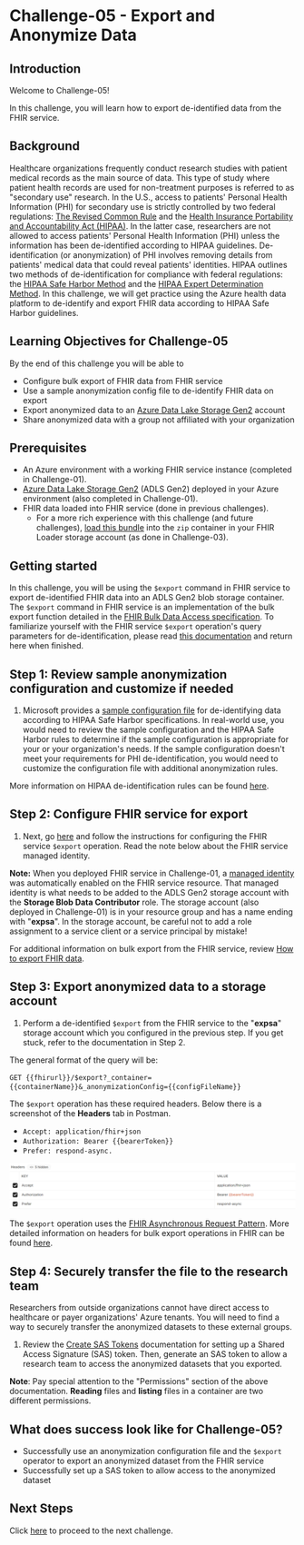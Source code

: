 # Challenge-05 - Export and Anonymize Data

## Introduction

Welcome to Challenge-05!

In this challenge, you will learn how to export de-identified data from the FHIR service.

## Background

Healthcare organizations frequently conduct research studies with patient medical records as the main source of data. This type of study where patient health records are used for non-treatment purposes is referred to as "secondary use" research. In the U.S., access to patients' Personal Health Information (PHI) for secondary use is strictly controlled by two federal regulations: [The Revised Common Rule](https://www.hhs.gov/ohrp/regulations-and-policy/regulations/finalized-revisions-common-rule/index.html) and the [Health Insurance Portability and Accountability Act (HIPAA)](https://www.cdc.gov/phlp/publications/topic/hipaa.html#:~:text=The%20Health%20Insurance%20Portability%20and,the%20patient's%20consent%20or%20knowledge.). In the latter case, researchers are not allowed to access patients' Personal Health Information (PHI) unless the information has been de-identified according to HIPAA guidelines. De-identification (or anonymization) of PHI involves removing details from patients' medical data that could reveal patients' identities. HIPAA outlines two methods of de-identification for compliance with federal regulations: the [HIPAA Safe Harbor Method](https://www.hhs.gov/hipaa/for-professionals/privacy/special-topics/de-identification/index.html#safeharborguidance) and the [HIPAA Expert Determination Method](https://www.hhs.gov/hipaa/for-professionals/privacy/special-topics/de-identification/index.html#guidancedetermination). In this challenge, we will get practice using the Azure health data platform to de-identify and export FHIR data according to HIPAA Safe Harbor guidelines.

## Learning Objectives for Challenge-05

By the end of this challenge you will be able to 

+ Configure bulk export of FHIR data from FHIR service
+ Use a sample anonymization config file to de-identify FHIR data on export
+ Export anonymized data to an [Azure Data Lake Storage Gen2](https://docs.microsoft.com/azure/storage/blobs/data-lake-storage-introduction) account
+ Share anonymized data with a group not affiliated with your organization

## Prerequisites

+ An Azure environment with a working FHIR service instance (completed in Challenge-01). 
+ [Azure Data Lake Storage Gen2](https://docs.microsoft.com/azure/storage/blobs/data-lake-storage-introduction) (ADLS Gen2) deployed in your Azure environment (also completed in Challenge-01). 
+ FHIR data loaded into FHIR service (done in previous challenges).
  + For a more rich experience with this challenge (and future challenges), [load this bundle](./synthea_sample_data_fhir_r4%20OpenHack.zip) into the `zip` container in your FHIR Loader storage account (as done in Challenge-03). 


## Getting started

In this challenge, you will be using the `$export` command in FHIR service to export de-identified FHIR data into an ADLS Gen2 blob storage container. The `$export` command in FHIR service is an implementation of the bulk export function detailed in the [FHIR Bulk Data Access specification](https://hl7.org/fhir/uv/bulkdata/export/index.html). To familiarize yourself with the FHIR service `$export` operation's query parameters for de-identification, please read [this documentation](https://docs.microsoft.com/azure/healthcare-apis/data-transformation/de-identified-export) and return here when finished.

## Step 1: Review sample anonymization configuration and customize if needed

1. Microsoft provides a [sample configuration file](https://docs.microsoft.com/azure/healthcare-apis/fhir/de-identified-export#configuration-file) for de-identifying data according to HIPAA Safe Harbor specifications. In real-world use, you would need to review the sample configuration and the HIPAA Safe Harbor rules to determine if the sample configuration is appropriate for your or your organization's needs. If the sample configuration doesn't meet your requirements for PHI de-identification, you would need to customize the configuration file with additional anonymization rules.

More information on HIPAA de-identification rules can be found [here](https://www.hhs.gov/hipaa/for-professionals/privacy/special-topics/de-identification/index.html).

## Step 2: Configure FHIR service for export

1. Next, go [here](https://docs.microsoft.com/azure/healthcare-apis/fhir/configure-export-data) and follow the instructions for configuring the FHIR service `$export` operation. Read the note below about the FHIR service managed identity.

**Note:** When you deployed FHIR service in Challenge-01, a [managed identity](https://docs.microsoft.com/azure/active-directory/managed-identities-azure-resources/overview) was automatically enabled on the FHIR service resource. That managed identity is what needs to be added to the ADLS Gen2 storage account with the **Storage Blob Data Contributor** role. The storage account (also deployed in Challenge-01) is in your resource group and has a name ending with "**expsa**". In the storage account, be careful not to add a role assignment to a service client or a service principal by mistake!

For additional information on bulk export from the FHIR service, review [How to export FHIR data](https://docs.microsoft.com/azure/healthcare-apis/fhir/export-data).

## Step 3: Export anonymized data to a storage account

1. Perform a de-identified `$export` from the FHIR service to the "**expsa**" storage account which you configured in the previous step. If you get stuck, refer to the documentation in Step 2.

The general format of the query will be:

```http
GET {{fhirurl}}/$export?_container={{containerName}}&_anonymizationConfig={{configFileName}}
```

The `$export` operation has these required headers. Below there is a screenshot of the **Headers** tab in Postman.

+ `Accept: application/fhir+json`
+ `Authorization: Bearer {{bearerToken}}`
+ `Prefer: respond-async.`

![export-header](./media/Export_Headers.png)

The `$export` operation uses the [FHIR Asynchronous Request Pattern](https://hl7.org/fhir/R4/async.html). More detailed information on headers for bulk export operations in FHIR can be found [here](https://hl7.org/Fhir/uv/bulkdata/export/index.html#headers).

## Step 4: Securely transfer the file to the research team

Researchers from outside organizations cannot have direct access to healthcare or payer organizations' Azure tenants. You will need to find a way to securely transfer the anonymized datasets to these external groups.

1. Review the [Create SAS Tokens](https://docs.microsoft.com/azure/cognitive-services/translator/document-translation/create-sas-tokens?tabs=Containers) documentation for setting up a Shared Access Signature (SAS) token. Then, generate an SAS token to allow a research team to access the anonymized datasets that you exported.

**Note**: Pay special attention to the "Permissions" section of the above documentation. **Reading** files and **listing** files in a container are two different permissions.

## What does success look like for Challenge-05?

+ Successfully use an anonymization configuration file and the `$export` operator to export an anonymized dataset from the FHIR service
+ Successfully set up a SAS token to allow access to the anonymized dataset

## Next Steps

Click [here](<../Challenge-07 - FHIR service consent capabilities/ReadMe.md>) to proceed to the next challenge.
